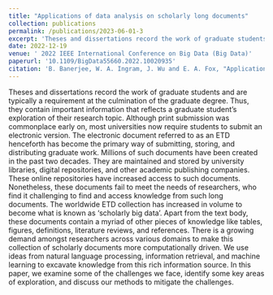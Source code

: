 ```yaml
---
title: "Applications of data analysis on scholarly long documents"
collection: publications
permalink: /publications/2023-06-01-3
excerpt: 'Theses and dissertations record the work of graduate students and are typically a requirement at the culmination of the graduate degree …'
date: 2022-12-19
venue: ' 2022 IEEE International Conference on Big Data (Big Data)'
paperurl: '10.1109/BigData55660.2022.10020935'
citation: 'B. Banerjee, W. A. Ingram, J. Wu and E. A. Fox, "Applications of data analysis on scholarly long documents," <em> 2022 IEEE International Conference on Big Data (Big Data) </em>, Osaka, Japan, 2022, pp. 2473-2481, doi: 10.1109/BigData55660.2022.10020935.'
---
```

Theses and dissertations record the work of graduate students and are typically a requirement at the culmination of the graduate degree. Thus, they contain important information that reflects a graduate student’s exploration of their research topic. Although print submission was commonplace early on, most universities now require students to submit an electronic version. The electronic document referred to as an ETD henceforth has become the primary way of submitting, storing, and distributing graduate work. Millions of such documents have been created in the past two decades. They are maintained and stored by university libraries, digital repositories, and other academic publishing companies. These online repositories have increased access to such documents. Nonetheless, these documents fail to meet the needs of researchers, who find it challenging to find and access knowledge from such long documents. The worldwide ETD collection has increased in volume to become what is known as ‘scholarly big data’. Apart from the text body, these documents contain a myriad of other pieces of knowledge like tables, figures, definitions, literature reviews, and references. There is a growing demand amongst researchers across various domains to make this collection of scholarly documents more computationally driven. We use ideas from natural language processing, information retrieval, and machine learning to excavate knowledge from this rich information source. In this paper, we examine some of the challenges we face, identify some key areas of exploration, and discuss our methods to mitigate the challenges.